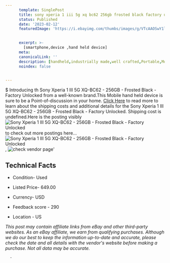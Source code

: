 ```yaml
---
      template: SinglePost
      title: sony xperia 1 iii 5g xq bc62 256gb frosted black factory unlocked
      status: Published
      date: '2023-02-12'
      featuredImage: 'https://i.ebayimg.com/thumbs/images/g/VTcAAOSwY1ljl7rA/s-l225.jpg'
       

      excerpt: >-
        [smartphone,device ,hand held device]
      meta:
      canonicalLink: ''
      description: [handheld,industrially made,well crafted,Portable,Mobile,Compact,Convenient,Lightweight,Maneuverable,Man-portable,Miniature,Carriable,Hand-held,Light,Holdable,Transportable,Mobile device,Pocket-sized,On-the-go,Wireless,Cordless,Compact size,Convenient size, smartphone,device ,hand held device]
      noindex: false
      

---
```

$
      Introducing th Sony Xperia 1 III  5G  XQ-BC62 - 256GB - Frosted Black - Factory Unlocked from a well-known brand.This Mobile hand held device is sure to be a Point-of-discussion in your home. [Click Here](https://www.ebay.com/itm/374403879891?hash=item572c35d3d3%3Ag%3AVTcAAOSwY1ljl7rA&mkevt=1&mkcid=1&mkrid=711-53200-19255-0&campid=%253CePNCampaignId%253E&customid=%253CreferenceId%253E&toolid=10049) to read more to learn about the shipping costs and additional details for the Sony Xperia 1 III  5G  XQ-BC62 - 256GB - Frosted Black - Factory Unlocked. Shipping cost is undefined.Here is the posting visibly ![Sony Xperia 1 III  5G  XQ-BC62 - 256GB - Frosted Black - Factory Unlocked](https://i.ebayimg.com/thumbs/images/g/VTcAAOSwY1ljl7rA/s-l225.jpg) to check out more postings here... ![Sony Xperia 1 III  5G  XQ-BC62 - 256GB - Frosted Black - Factory Unlocked](https://i.ebayimg.com/images/g/VTcAAOSwY1ljl7rA/s-l1600.jpg), ![check vendor page](https://origin-galleryplus.ebayimg.com/ws/web/374403879891_2_0_1/225x225.jpg)'

      

 ## Technical Facts 



     
      

 - Condition- Used 


      

 - Listed Price- 649.00 


      

 - Currency- USD 


      

 - Feedback score - 290 


      

 - Location - US 


      
      

 *_This post may contain affiliate links from eBay and other third-party websites. As an eBay affiliate, we earn from qualifying purchases. Although we do our best to keep the information up-to-date and accurate, please check the date and all details with the vendor's website before making a purchase. Not all data may be accurate._*




      -
